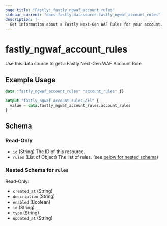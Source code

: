 ```yaml
---
page_title: "Fastly: fastly_ngwaf_account_rules"
sidebar_current: "docs-fastly-datasource-fastly_ngwaf_account_rules"
description: |-
  Get information about a Fastly Next-Gen WAF Rules for your account.
---
```


# fastly_ngwaf_account_rules

Use this data source to get a Fastly Next-Gen WAF Account Rule.

## Example Usage

```terraform
data "fastly_ngwaf_account_rules" "account_rules" {}

output "fastly_ngwaf_account_rules_all" {
  value = data.fastly_ngwaf_account_rules.account_rules
}
```


<!-- schema generated by tfplugindocs -->
## Schema

### Read-Only

- `id` (String) The ID of this resource.
- `rules` (List of Object) The list of rules. (see [below for nested schema](#nestedatt--rules))

<a id="nestedatt--rules"></a>
### Nested Schema for `rules`

Read-Only:

- `created_at` (String)
- `description` (String)
- `enabled` (Boolean)
- `id` (String)
- `type` (String)
- `updated_at` (String)
